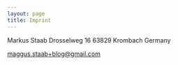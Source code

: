 ```yaml
---
layout: page
title: Imprint
---
```


Markus Staab
Drosselweg 16
63829 Krombach
Germany

maggus.staab+blog@gmail.com
